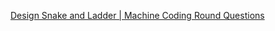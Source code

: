 [Design Snake and Ladder | Machine Coding Round Questions](https://workat.tech/machine-coding/practice/snake-and-ladder-problem-zgtac9lxwntg)
